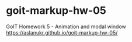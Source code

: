 # goit-markup-hw-05
GoIT Homework 5 - Animation and modal window
https://aslanukr.github.io/goit-markup-hw-05/

